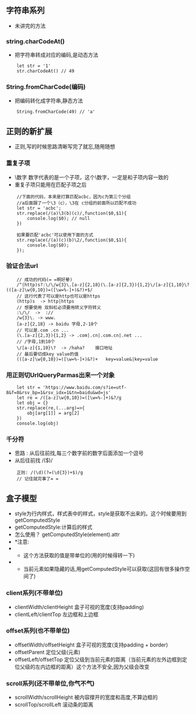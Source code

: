 ## 字符串系列
- 未讲完的方法
### string.charCodeAt() 
- 把字符串转成对应的编码,是动态方法
```
    let str = '1'
    str.charCodeAt() // 49
```
### String.fromCharCode(编码) 
- 把编码转化成字符串,静态方法
```
    String.fromCharCode(49) // 'a'
```

## 正则的新扩展
- 正则,写的时候思路清晰写完了就忘,随用随想
### 重复子项 
- \数字 数字代表的是一个子项，这个\数字，一定是和子项内容一致的
- 重复子项只能用在匹配子项之后
```
    //下面的代码，本来是打算匹配acbc，因为c为第三个分组
    //a后面跟了一个\3（c），\3在 c分组的前面所以匹配不成功
    let str = 'acbc';
    str.replace(/(a)\3(b)(c)/,function($0,$1){
        console.log($0); // null
    })

    如果要匹配'acbc'可以使用下面的方式
    str.replace(/(a)(c)(b)\2/,function($0,$1){
        console.log($0);
    });
```
### 验证合法url
```
    // 成功的代码(= =啊好晕)
    /^(http)s?:\/\/w{3}\.[a-z]{2,18}(\.[a-z]{2,3}){1,2}\/[a-z]{1,10}\?(([a-z]\w{0,10})=([\w=%-]+)&?)+$/
    // 这行代表了可以是http也可以是https
    (http)s  -> http|https
    // 想要使用 双斜杠必须要用转义字符转义
    :\/\/  ->  ://
    /w{3}\. -> www.
    [a-z]{2,18} -> baidu 字母,2-18个
    // 可以是.com .cn ...
    (\.[a-z]{2,3}){1,2} -> .com|.cn|.com.cn|.net ...
    // /字母,1到10个
    \/[a-z]{1,10}\?  -> /haha?    接口地址
    // 最后要切成key value的值
    (([a-z]\w{0,10})=([\w=%-]+)&?)+   key=value&|key=value
```
### 用正则切UrlQueryParmas出来一个对象
```
    let str = 'https://www.baidu.com/s?ie=utf-8&f=8&rsv_bp=1&rsv_idx=1&tn=baidu&wd=js'
    let re = /([a-z]\w{0,10})=([\w=%-]+)&?/g
    let obj = {}
    str.replace(re,(...arg)=>{
        obj[arg[1]] = arg[2]
    })
    console.log(obj)
```
### 千分符
- 思路 : 从后往前找,每三个数字前的数字后面添加一个逗号
- 从后往前找 /($)/
```
    正则: /(\d)(?=(\d{3})+$)/g
    // 记住就完事了= =
```
## 盒子模型
- style为行内样式，样式表中的样式，style是获取不出来的。这个时候要用到getComputedStyle
- getComputedStyle:计算后的样式
- 怎么使用？ getComputedStyle(element).attr
- *注意:
- - 这个方法获取的值是带单位的(用的时候得转一下)
- - 当前元素如果隐藏的话,用getComputedStyle可以获取(这回有很多操作空间了)

### client系列(不带单位)
- clientWidth/clientHeight   盒子可视的宽度(支持padding)
- clientLeft/clientTop   左边框和上边框

### offset系列(也不带单位)
- offsetWidth/offsetHeight   盒子可视的宽度(支持padding + border)
- offsetParent  定位父级(元素)
- offsetLeft/offsetTop  定位父级到当前元素的距离（当前元素的左外边框到定位父级的左内边框的距离）这个方法不安全,因为父级会改变

### scroll系列(还不带单位,你气不气)
- scrollWidth/scrollHeight 被内容撑开的宽度和高度,不算边框的 
- scrollTop/scrollLeft  滚动条的距离